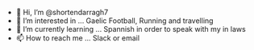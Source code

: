 - 👋 Hi, I’m @shortendarragh7
- 👀 I’m interested in ... Gaelic Football, Running and travelling
- 🌱 I’m currently learning ... Spannish in order to speak with my in laws 
- 📫 How to reach me ... Slack or email

<!---
shortendarragh7/shortendarragh7 is a ✨ special ✨ repository because its `README.md` (this file) appears on your GitHub profile.
You can click the Preview link to take a look at your changes.
--->

